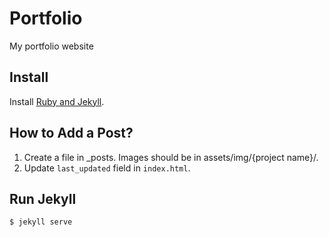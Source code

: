 # Portfolio
My portfolio website

## Install
Install [Ruby and Jekyll](https://jekyllrb.com/docs/installation/). 

## How to Add a Post?

1. Create a file in _posts. Images should be in assets/img/{project name}/.
2. Update ```last_updated``` field in ```index.html```.

## Run Jekyll
``` shell
$ jekyll serve
```
